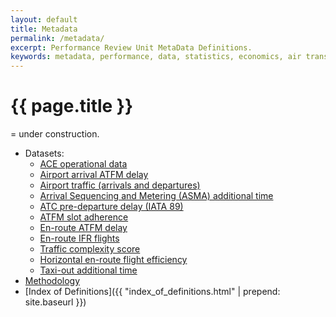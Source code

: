 ```yaml
---
layout: default
title: Metadata
permalink: /metadata/
excerpt: Performance Review Unit MetaData Definitions.
keywords: metadata, performance, data, statistics, economics, air transport, flights, europe, cost efficiency
---
```

# {{ page.title }}

<span class="glyphicon glyphicon-exclamation-sign"></span> = under construction.

* Datasets:
	- [ACE operational data](dataset/ACE_Operational_Data.html)
	- [Airport arrival ATFM delay](dataset/Airport_Arrival_ATFM_Delay.html)
	- [Airport traffic (arrivals and departures)](dataset/Airport_Traffic.html)
	- [Arrival Sequencing and Metering (ASMA) additional time](dataset/ASMA_Additional_Time.html)
	- [ATC pre-departure delay (IATA 89)](dataset/ATC_Pre-Departure_Delay.html)
	- [ATFM slot adherence](dataset/ATFM_Slot_Adherence.html)
	- [En-route ATFM delay](dataset/En-Route_ATFM_Delay.html)
	- [En-route IFR flights](dataset/En-Route_Traffic.html)
	- [Traffic complexity score](dataset/Traffic_Complexity_Score.html)
	- [Horizontal en-route flight efficiency](dataset/Horizontal_Flight_Efficiency.html)
	- [Taxi-out additional time](dataset/Taxi-Out_Additional_Time.html)
* [Methodology <span class="glyphicon glyphicon-exclamation-sign"></span>][method]
* [Index of Definitions]({{ "index_of_definitions.html" | prepend: site.baseurl }})

[method]: <methodology/#> "Methodology"